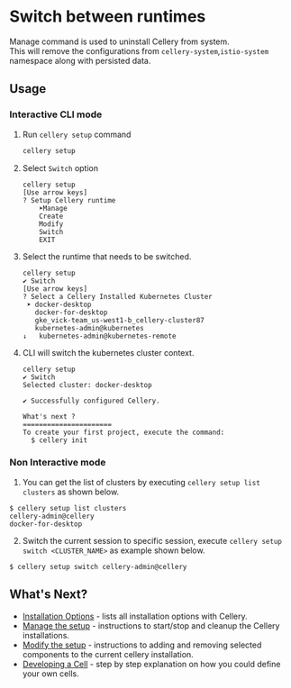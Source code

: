 # Switch between runtimes 

Manage command is used to uninstall Cellery from system.  
This will remove the configurations from  `cellery-system`,`istio-system` namespace along with persisted data. 

## Usage

### Interactive CLI mode

1. Run `cellery setup` command

    ```bash
    cellery setup
    ```

1. Select `Switch` option

    ```text
    cellery setup
    [Use arrow keys]
    ? Setup Cellery runtime
        ➤Manage
        Create
        Modify
        Switch
        EXIT
    ```
1. Select the runtime that needs to be switched. 
    ```text
   cellery setup
   ✔ Switch
   [Use arrow keys]
   ? Select a Cellery Installed Kubernetes Cluster
     ➤ docker-desktop
       docker-for-desktop
       gke_vick-team_us-west1-b_cellery-cluster87
       kubernetes-admin@kubernetes
   ↓   kubernetes-admin@kubernetes-remote
    ```

1. CLI will switch the kubernetes cluster context.
    ```text
    cellery setup
    ✔ Switch
    Selected cluster: docker-desktop
    
    ✔ Successfully configured Cellery.
    
    What's next ?
    ======================
    To create your first project, execute the command:
      $ cellery init
    ```

### Non Interactive mode
1. You can get the list of clusters by executing `cellery setup list clusters` as shown below.
```
$ cellery setup list clusters
cellery-admin@cellery
docker-for-desktop
```

2. Switch the current session to specific session, execute `cellery setup switch <CLUSTER_NAME>` as example shown below.
```
$ cellery setup switch cellery-admin@cellery
```
## What's Next?
- [Installation Options](../installation-options.md) - lists all installation options with Cellery.
- [Manage the setup](modify-setup.md) - instructions to start/stop and cleanup the Cellery installations.
- [Modify the setup](modify-setup.md) - instructions to adding and removing selected components to the current cellery installation.
- [Developing a Cell](../writing-a-cell.md) - step by step explanation on how you could define your own cells.